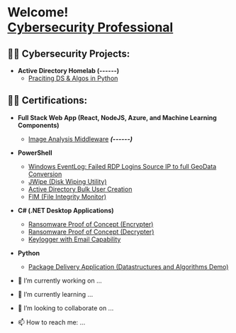 <h1>Welcome! <br/><a href="[https://github.com/quinn-am](https://github.com/quinn-am)](https://github.com/quinn-am)"(https://github.com/quinn-am)"> Cybersecurity Professional</a></h1>

<h2>👨‍💻 Cybersecurity Projects:</h2>

- <b>Active Directory Homelab (------)</b>
  - [Praciting DS & Algos in Python](https://github.com/)
 
<h2>👨‍💻 Certifications:</h2>


- <b>Full Stack Web App (React, NodeJS, Azure, and Machine Learning Components)</b>
  - [Image Analysis Middleware](https://github.com/) <b><i>(------)</b></i>
- <b>PowerShell</b>
  - [Windows EventLog: Failed RDP Logins Source IP to full GeoData Conversion](https://github.com/)
  - [JWipe (Disk Wiping Utility)](https://github.com/)
  - [Active Directory Bulk User Creation](https://github.com/)
  - [FIM (File Integrity Monitor)](https://github.com/)
- <b>C# (.NET Desktop Applications)</b>
  - [Ransomware Proof of Concept (Encrypter)](https://github.com/)
  - [Ransomware Proof of Concept (Decrypter)](https://github.com/)
  - [Keylogger with Email Capability](https://github.com/)
- <b>Python</b>
  - [Package Delivery Application (Datastructures and Algorithms Demo)](https://github.com/)

- 🔭 I’m currently working on ...
- 🌱 I’m currently learning ...
- 👯 I’m looking to collaborate on ...
- 📫 How to reach me: ...
